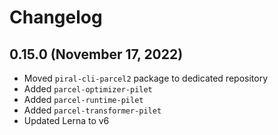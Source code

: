 # Changelog

## 0.15.0 (November 17, 2022)

- Moved `piral-cli-parcel2` package to dedicated repository
- Added `parcel-optimizer-pilet`
- Added `parcel-runtime-pilet`
- Added `parcel-transformer-pilet`
- Updated Lerna to v6
